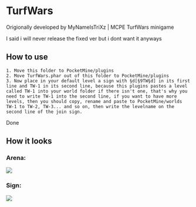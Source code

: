 # TurfWars
Origionally developed by MyNameIsTriXz | MCPE TurfWars minigame

I said i will never release the fixed ver but i dont want it anyways

## How to use
```
1. Move this folder to PocketMine/plugins
2. Move TurfWars.phar out of this folder to PocketMine/plugins
3. Now place in your default level a sign with §d[§9TW§d] in its first line and TW-1 in its second line, because this plugins pastes a level called TW-1 into your world folder if there isn't one, that's why you need to write TW-1 into the second line, if you want to have more levels, then you should copy, rename and paste to PocketMine/worlds TW-1 to TW-2, TW-3... and so on, then write the levelname on the second line of the join sign.
```
Done

## How it looks
### Arena:
<a href="https://raw.githubusercontent.com/DRAGKILLS/TurfWars/master/Install_Instructions/Arena_Look.jpg"><img src="https://raw.githubusercontent.com/DRAGKILLS/TurfWars/master/Install_Instructions/Arena_Look.jpg"></img></a><br>
### Sign:
<a href="https://raw.githubusercontent.com/DRAGKILLS/TurfWars/master/Install_Instructions/Sign_Look.png"><img src="https://raw.githubusercontent.com/DRAGKILLS/TurfWars/master/Install_Instructions/Sign_Look.png"></img></a><br>
